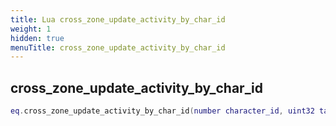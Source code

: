 ```yaml
---
title: Lua cross_zone_update_activity_by_char_id
weight: 1
hidden: true
menuTitle: cross_zone_update_activity_by_char_id
---
```

## cross_zone_update_activity_by_char_id
```lua
eq.cross_zone_update_activity_by_char_id(number character_id, uint32 task_id, number activity_id) -- void
```